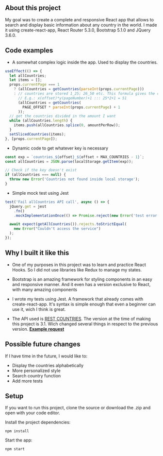 ## About this project

My goal was to create a complete and responsive React app that allows to search and display basic information about any country in the world.
I made it using create-react-app, React Router 5.3.0, Bootstrap 5.1.0 and JQuery 3.6.0.

## Code examples

- A somewhat complex logic inside the app. Used to display the countries.

```javascript
useEffect(() => {
  let allCountries;
  let items = [];
  props.currentPage === 1
    ? (allCountries = getCountries(parseInt(props.currentPage)))
    : // countries are stored 1_25; 26_50 etc. This formula gives the correct numbers to get from the storage
      // E.g.: x(offset)*y(pageNumber)+1 ::: 25*2+1 = 51
      (allCountries = getCountries(
        PAGE_OFFSET * parseInt(props.currentPage) + 1
      ));
  // get the countries divided in the amount I want
  while (allCountries.length) {
    items.push(allCountries.splice(0, amountPerRow));
  }
  setSlicedCountries(items);
}, [props.currentPage]);
```

- Dynamic code to get whatever key is necessary

```javascript
const exp = `countries_${offset}_${offset + MAX_COUNTRIES - 1}`;
const allCountries = JSON.parse(localStorage.getItem(exp));

// Check if the key doesn't exist
if (allCountries === null) {
  throw new Error('Countries not found inside local storage');
}
```

- Simple mock test using Jest

```javascript
test('Fail allCountries API call', async () => {
  jQuery.get = jest
    .fn()
    .mockImplementationOnce(() => Promise.reject(new Error('test error')));

  await expect(getAllCountries()).rejects.toStrictEqual(
    new Error("Couldn't access the service")
  );
});
```

## Why I built it like this

- One of my purposes in this project was to learn and practice React Hooks. So I did not use libraries like Redux to manage my states.

- Bootstrap is an amazing framework for styling components in an easy and responsive manner. And it even has a version exclusive to React, with many amazing components

- I wrote my tests using Jest. A framework that already comes with create-react-app. It's syntax is simple enough that even a beginner can use it, wich I think is great.

- The API used is [REST COUNTRIES](https://restcountries.com/). The version at the time of making this project is 3.1. Wich changed several things in respect to the previous version. [**Example request**](https://restcountries.com/v3.1/name/peru)

## Possible future changes

If I have time in the future, I would like to:

- Display the countries alphabetically
- More personalized style
- Search country function
- Add more tests

## Setup

If you want to run this project, clone the source or download the .zip and open with your code editor.

Install the project dependencies:

```
npm install
```

Start the app:

```
npm start
```
